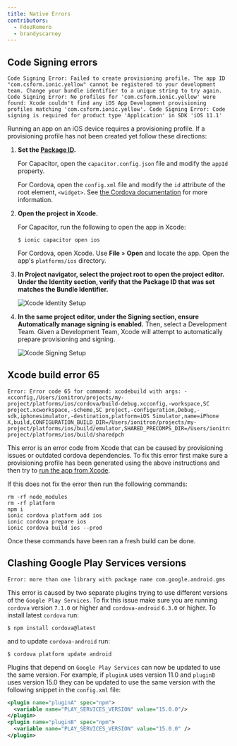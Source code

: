 ```yaml
---
title: Native Errors
contributors:
  - FdezRomero
  - brandyscarney
---
```



## Code Signing errors

```shell
Code Signing Error: Failed to create provisioning profile. The app ID "com.csform.ionic.yellow" cannot be registered to your development team. Change your bundle identifier to a unique string to try again. Code Signing Error: No profiles for 'com.csform.ionic.yellow' were found: Xcode couldn't find any iOS App Development provisioning profiles matching 'com.csform.ionic.yellow'. Code Signing Error: Code signing is required for product type 'Application' in SDK 'iOS 11.1'
```

Running an app on an iOS device requires a provisioning profile. If a provisioning profile has not been created yet follow these directions:

1. <strong>Set the [Package ID](/docs/reference/glossary#package-id).</strong>

    For Capacitor, open the `capacitor.config.json` file and modify the `appId` property.

    For Cordova, open the `config.xml` file and modify the `id` attribute of the root element, `<widget>`. See [the Cordova documentation](https://cordova.apache.org/docs/en/latest/config_ref/#widget) for more information.

2. <strong>Open the project in <b>Xcode</b>.</strong>

    For Capacitor, run the following to open the app in Xcode:

    ```shell
    $ ionic capacitor open ios
    ```

    For Cordova, open Xcode. Use **File** &raquo; **Open** and locate the app. Open the app's `platforms/ios` directory.

3. <strong>In <b>Project navigator</b>, select the project root to open the project editor. Under the **Identity** section, verify that the Package ID that was set matches the Bundle Identifier.</strong>

    ![Xcode Identity Setup](/img/running/ios-xcode-identity-setup.png)

4. <strong>In the same project editor, under the <b>Signing</b> section, ensure <b>Automatically manage signing</b> is enabled.</strong> Then, select a Development Team. Given a Development Team, Xcode will attempt to automatically prepare provisioning and signing.

    ![Xcode Signing Setup](/img/running/ios-xcode-signing-setup.png)


## Xcode build error 65

```shell
Error: Error code 65 for command: xcodebuild with args: -xcconfig,/Users/ionitron/projects/my-project/platforms/ios/cordova/build-debug.xcconfig,-workspace,SC project.xcworkspace,-scheme,SC project,-configuration,Debug,-sdk,iphonesimulator,-destination,platform=iOS Simulator,name=iPhone X,build,CONFIGURATION_BUILD_DIR=/Users/ionitron/projects/my-project/platforms/ios/build/emulator,SHARED_PRECOMPS_DIR=/Users/ionitron/projects/my-project/platforms/ios/build/sharedpch
```

This error is an error code from Xcode that can be caused by provisioning issues or outdated cordova dependencies. To fix this error first make sure a provisioning profile has been generated using the above instructions and then try to [run the app from Xcode](/docs/developing/ios#running-with-xcode).

If this does not fix the error then run the following commands:

```shell
rm -rf node_modules
rm -rf platform
npm i
ionic cordova platform add ios
ionic cordova prepare ios
ionic cordova build ios --prod
```

Once these commands have been ran a fresh build can be done.


## Clashing Google Play Services versions

```shell
Error: more than one library with package name com.google.android.gms
```

This error is caused by two separate plugins trying to use different versions of the `Google Play Services`. To fix this issue make sure you are running `cordova` version `7.1.0` or higher and `cordova-android` `6.3.0` or higher. To install latest `cordova` run:

```shell
$ npm install cordova@latest
```

and to update `cordova-android` run:

```shell
$ cordova platform update android
```


Plugins that depend on `Google Play Services` can now be updated to use the same version. For example, if `pluginA` uses version 11.0 and `pluginB` uses version 15.0 they can be updated to use the same version with the following snippet in the `config.xml` file:

```xml
<plugin name="pluginA" spec="npm">
  <variable name="PLAY_SERVICES_VERSION" value="15.0.0"/>
</plugin>
<plugin name="pluginB" spec="npm">
  <variable name="PLAY_SERVICES_VERSION" value="15.0.0" />
</plugin>
```

